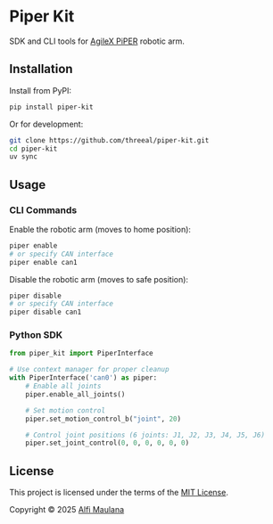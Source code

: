 # Piper Kit

SDK and CLI tools for [AgileX PiPER](https://global.agilex.ai/products/piper) robotic arm.

## Installation

Install from PyPI:

```bash
pip install piper-kit
```

Or for development:

```bash
git clone https://github.com/threeal/piper-kit.git
cd piper-kit
uv sync
```

## Usage

### CLI Commands

Enable the robotic arm (moves to home position):

```bash
piper enable
# or specify CAN interface
piper enable can1
```

Disable the robotic arm (moves to safe position):

```bash
piper disable
# or specify CAN interface
piper disable can1
```

### Python SDK

```python
from piper_kit import PiperInterface

# Use context manager for proper cleanup
with PiperInterface('can0') as piper:
    # Enable all joints
    piper.enable_all_joints()

    # Set motion control
    piper.set_motion_control_b("joint", 20)

    # Control joint positions (6 joints: J1, J2, J3, J4, J5, J6)
    piper.set_joint_control(0, 0, 0, 0, 0, 0)
```

## License

This project is licensed under the terms of the [MIT License](./LICENSE).

Copyright © 2025 [Alfi Maulana](https://github.com/threeal)
